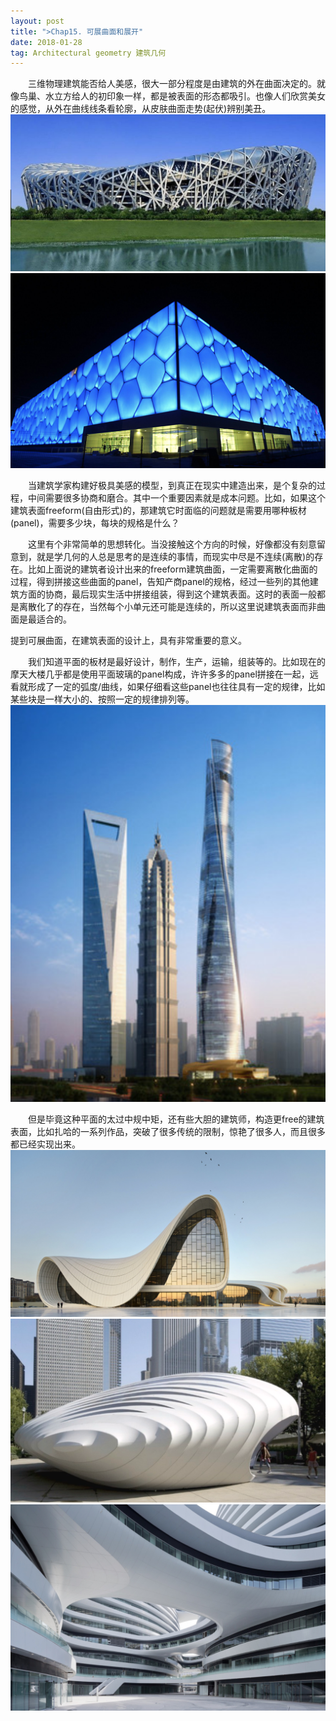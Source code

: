 ```yaml
---
layout: post
title: ">Chap15. 可展曲面和展开"
date: 2018-01-28
tag: Architectural geometry 建筑几何
---
```


　　三维物理建筑能否给人美感，很大一部分程度是由建筑的外在曲面决定的。就像鸟巢、水立方给人的初印象一样，都是被表面的形态都吸引。也像人们欣赏美女的感觉，从外在曲线线条看轮廓，从皮肤曲面走势(起伏)辨别美丑。
 ![](/images/posts/AG/nest.png)
 ![](/images/posts/AG/WaterCube.png)


 　　当建筑学家构建好极具美感的模型，到真正在现实中建造出来，是个复杂的过程，中间需要很多协商和磨合。其中一个重要因素就是成本问题。比如，如果这个建筑表面freeform(自由形式)的，那建筑它时面临的问题就是需要用哪种板材(panel)，需要多少块，每块的规格是什么？

 　　这里有个非常简单的思想转化。当没接触这个方向的时候，好像都没有刻意留意到，就是学几何的人总是思考的是连续的事情，而现实中尽是不连续(离散)的存在。比如上面说的建筑者设计出来的freeform建筑曲面，一定需要离散化曲面的过程，得到拼接这些曲面的panel，告知产商panel的规格，经过一些列的其他建筑方面的协商，最后现实生活中拼接组装，得到这个建筑表面。这时的表面一般都是离散化了的存在，当然每个小单元还可能是连续的，所以这里说建筑表面而非曲面是最适合的。

 提到可展曲面，在建筑表面的设计上，具有非常重要的意义。

 　　我们知道平面的板材是最好设计，制作，生产，运输，组装等的。比如现在的摩天大楼几乎都是使用平面玻璃的panel构成，许许多多的panel拼接在一起，远看就形成了一定的弧度/曲线，如果仔细看这些panel也往往具有一定的规律，比如某些块是一样大小的、按照一定的规律排列等。
 ![](/images/posts/AG/ShaiTower.png)

　　但是毕竟这种平面的太过中规中矩，还有些大胆的建筑师，构造更free的建筑表面，比如扎哈的一系列作品，突破了很多传统的限制，惊艳了很多人，而且很多都已经实现出来。
![](/images/posts/AG/zaha1.png)
![](/images/posts/AG/zaha2.png)
![](/images/posts/AG/zaha3.png)
